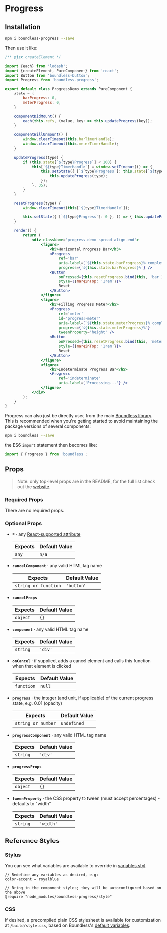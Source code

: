 <!---
THIS IS AN AUTOGENERATED FILE. EDIT PACKAGES/BOUNDLESS-PROGRESS/INDEX.JS INSTEAD.
-->
# Progress



## Installation

```bash
npm i boundless-progress --save
```

Then use it like:


```jsx
/** @jsx createElement */

import {each} from 'lodash';
import {createElement, PureComponent} from 'react';
import Button from 'boundless-button';
import Progress from 'boundless-progress';

export default class ProgressDemo extends PureComponent {
    state = {
        barProgress: 0,
        meterProgress: 0,
    }

    componentDidMount() {
        each(this.refs, (value, key) => this.updateProgress(key));
    }

    componentWillUnmount() {
        window.clearTimeout(this.barTimerHandle);
        window.clearTimeout(this.meterTimerHandle);
    }

    updateProgress(type) {
        if (this.state[`${type}Progress`] < 100) {
            this[`${type}TimerHandle`] = window.setTimeout(() => {
                this.setState({ [`${type}Progress`]: this.state[`${type}Progress`] + 1 }, () => {
                    this.updateProgress(type);
                });
            }, 35);
        }
    }

    resetProgress(type) {
        window.clearTimeout(this[`${type}TimerHandle`]);

        this.setState({ [`${type}Progress`]: 0 }, () => { this.updateProgress(type); });
    }

    render() {
        return (
            <div className='progress-demo spread align-end'>
                <figure>
                    <h5>Horizontal Progress Bar</h5>
                    <Progress
                        ref='bar'
                        aria-label={`${this.state.barProgress}% complete`}
                        progress={`${this.state.barProgress}%`} />
                    <Button
                        onPressed={this.resetProgress.bind(this, 'bar')}
                        style={{marginTop: '1rem'}}>
                        Reset
                    </Button>
                </figure>
                <figure>
                    <h5>Filling Progress Meter</h5>
                    <Progress
                        ref='meter'
                        id='progress-meter'
                        aria-label={`${this.state.meterProgress}% complete`}
                        progress={`${this.state.meterProgress}%`}
                        tweenProperty='height' />
                    <Button
                        onPressed={this.resetProgress.bind(this, 'meter')}
                        style={{marginTop: '1rem'}}>
                        Reset
                    </Button>
                </figure>
                <figure>
                    <h5>Indeterminate Progress Bar</h5>
                    <Progress
                        ref='indeterminate'
                        aria-label={'Processing...'} />
                </figure>
            </div>
        );
    }
}
```



Progress can also just be directly used from the main [Boundless library](https://www.npmjs.com/package/boundless). This is recommended when you're getting started to avoid maintaining the package versions of several components:

```bash
npm i boundless --save
```

the ES6 `import` statement then becomes like:

```js
import { Progress } from 'boundless';
```



## Props

> Note: only top-level props are in the README, for the full list check out the [website](https://boundless.js.org/Progress).

### Required Props

There are no required props.


### Optional Props

- __`*`__ &middot; any [React-supported attribute](https://facebook.github.io/react/docs/tags-and-attributes.html#html-attributes)

  Expects | Default Value
  ---     | ---
  `any` | `n/a`

- __`cancelComponent`__ &middot; any valid HTML tag name

  Expects | Default Value
  ---     | ---
  `string or function` | `'button'`

- __`cancelProps`__

  Expects | Default Value
  ---     | ---
  `object` | `{}`

- __`component`__ &middot; any valid HTML tag name

  Expects | Default Value
  ---     | ---
  `string` | `'div'`

- __`onCancel`__ &middot; if supplied, adds a cancel element and calls this function when that element is clicked

  Expects | Default Value
  ---     | ---
  `function` | `null`

- __`progress`__ &middot; the integer (and unit, if applicable) of the current progress state, e.g. 0.01 (opacity)

  Expects | Default Value
  ---     | ---
  `string or number` | `undefined`

- __`progressComponent`__ &middot; any valid HTML tag name

  Expects | Default Value
  ---     | ---
  `string` | `'div'`

- __`progressProps`__

  Expects | Default Value
  ---     | ---
  `object` | `{}`

- __`tweenProperty`__ &middot; the CSS property to tween (must accept percentages) - defaults to "width"

  Expects | Default Value
  ---     | ---
  `string` | `'width'`


## Reference Styles
### Stylus
You can see what variables are available to override in [variables.styl](https://github.com/enigma-io/boundless/blob/master/variables.styl).

```stylus
// Redefine any variables as desired, e.g:
color-accent = royalblue

// Bring in the component styles; they will be autoconfigured based on the above
@require "node_modules/boundless-progress/style"
```

### CSS
If desired, a precompiled plain CSS stylesheet is available for customization at `/build/style.css`, based on Boundless's [default variables](https://github.com/enigma-io/boundless/blob/master/variables.styl).

